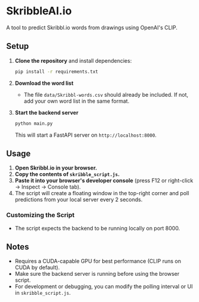 # SkribbleAI.io

A tool to predict Skribbl.io words from drawings using OpenAI's CLIP.

## Setup

1. **Clone the repository** and install dependencies:
   ```bash
   pip install -r requirements.txt
   ```

2. **Download the word list**
   - The file `data/Skribbl-words.csv` should already be included. If not, add your own word list in the same format.

3. **Start the backend server**
   ```bash
   python main.py
   ```
   This will start a FastAPI server on `http://localhost:8000`.

## Usage

1. **Open Skribbl.io in your browser.**
2. **Copy the contents of `skribble_script.js`.**
3. **Paste it into your browser's developer console** (press F12 or right-click → Inspect → Console tab).
4. The script will create a floating window in the top-right corner and poll predictions from your local server every 2 seconds.

### Customizing the Script
- The script expects the backend to be running locally on port 8000.

## Notes
- Requires a CUDA-capable GPU for best performance (CLIP runs on CUDA by default).
- Make sure the backend server is running before using the browser script.
- For development or debugging, you can modify the polling interval or UI in `skribble_script.js`.
